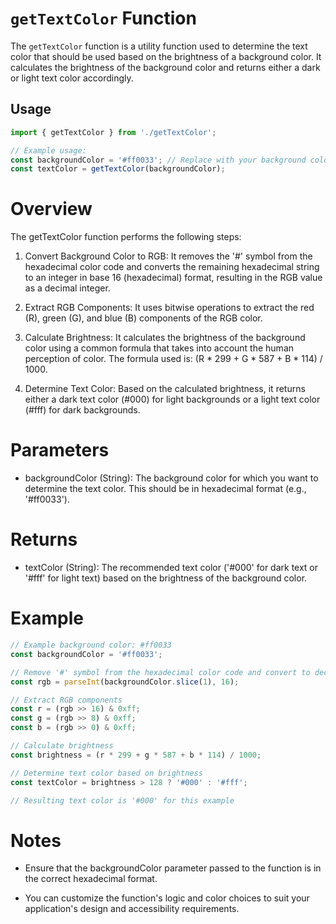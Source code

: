 # `getTextColor` Function

The `getTextColor` function is a utility function used to determine the text color that should be used based on the brightness of a background color. It calculates the brightness of the background color and returns either a dark or light text color accordingly.

## Usage

```javascript
import { getTextColor } from './getTextColor';

// Example usage:
const backgroundColor = '#ff0033'; // Replace with your background color
const textColor = getTextColor(backgroundColor);

```
# Overview
The getTextColor function performs the following steps:

1. Convert Background Color to RGB: It removes the '#' symbol from the hexadecimal color code and converts the remaining hexadecimal string to an integer in base 16 (hexadecimal) format, resulting in the RGB value as a decimal integer.

2. Extract RGB Components: It uses bitwise operations to extract the red (R), green (G), and blue (B) components of the RGB color.

3. Calculate Brightness: It calculates the brightness of the background color using a common formula that takes into account the human perception of color. The formula used is: (R * 299 + G * 587 + B * 114) / 1000.

4. Determine Text Color: Based on the calculated brightness, it returns either a dark text color (#000) for light backgrounds or a light text color (#fff) for dark backgrounds.

# Parameters
- backgroundColor (String): The background color for which you want to determine the text color. This should be in hexadecimal format (e.g., '#ff0033').
# Returns
- textColor (String): The recommended text color ('#000' for dark text or '#fff' for light text) based on the brightness of the background color.
# Example
```javascript
// Example background color: #ff0033
const backgroundColor = '#ff0033';

// Remove '#' symbol from the hexadecimal color code and convert to decimal
const rgb = parseInt(backgroundColor.slice(1), 16);

// Extract RGB components
const r = (rgb >> 16) & 0xff;
const g = (rgb >> 8) & 0xff;
const b = (rgb >> 0) & 0xff;

// Calculate brightness
const brightness = (r * 299 + g * 587 + b * 114) / 1000;

// Determine text color based on brightness
const textColor = brightness > 128 ? '#000' : '#fff';

// Resulting text color is '#000' for this example

```

# Notes
- Ensure that the backgroundColor parameter passed to the function is in the correct hexadecimal format.

- You can customize the function's logic and color choices to suit your application's design and accessibility requirements.